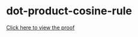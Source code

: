 dot-product-cosine-rule
=======================
[Click here to view the proof](https://github.com/mikolalysenko/dot-product-cosine-rule/raw/master/dotprod.pdf)